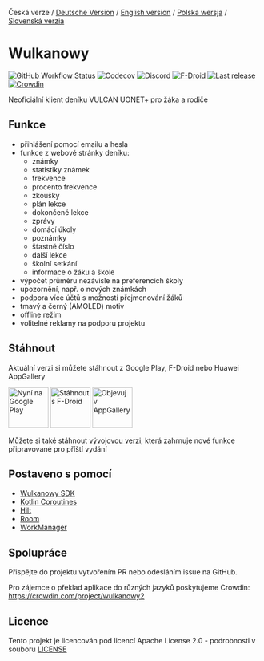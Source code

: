 Česká verze / [Deutsche Version](README.de.md) / [English version](README.en.md) / [Polska wersja](README.md) / [Slovenská verzia](README.sk.md)

# Wulkanowy

[![GitHub Workflow Status](https://img.shields.io/github/workflow/status/wulkanowy/wulkanowy/Tests/develop?style=flat-square)](https://github.com/wulkanowy/wulkanowy/actions)
[![Codecov](https://img.shields.io/codecov/c/github/wulkanowy/wulkanowy/master.svg?style=flat-square)](https://codecov.io/gh/wulkanowy/wulkanowy)
[![Discord](https://img.shields.io/discord/390889354199040011.svg?style=flat-square)](https://discord.gg/vccAQBr)
[![F-Droid](https://img.shields.io/f-droid/v/io.github.wulkanowy.svg?style=flat-square)](https://f-droid.org/packages/io.github.wulkanowy/)
[![Last release](https://img.shields.io/github/release/wulkanowy/wulkanowy.svg?logo=github&style=flat-square)](https://github.com/wulkanowy/wulkanowy/releases)
[![Crowdin](https://badges.crowdin.net/wulkanowy2/localized.svg)](https://translate.wulkanowy.net.pl)

Neoficiální klient deníku VULCAN UONET+ pro žáka a rodiče

## Funkce

* přihlášení pomocí emailu a hesla
* funkce z webové stránky deníku:
    * známky
    * statistiky známek
    * frekvence
    * procento frekvence
    * zkoušky
    * plán lekce
    * dokončené lekce
    * zprávy
    * domácí úkoly
    * poznámky
    * šťastné číslo
    * další lekce
    * školní setkání
    * informace o žáku a škole
* výpočet průměru nezávisle na preferencích školy
* upozornění, např. o nových známkách
* podpora více účtů s možností přejmenování žáků
* tmavý a černý (AMOLED) motiv
* offline režim
* volitelné reklamy na podporu projektu

## Stáhnout

Aktuální verzi si můžete stáhnout z Google Play, F-Droid nebo Huawei AppGallery

[<img src="https://play.google.com/intl/cs-CZ/badges/images/generic/cs_badge_web_generic.png"
    alt="Nyní na Google Play"
    height="80">](https://play.google.com/store/apps/details?id=io.github.wulkanowy)
[<img src="https://fdroid.gitlab.io/artwork/badge/get-it-on.png"
    alt="Stáhnout s F-Droid"
    height="80">](https://f-droid.org/packages/io.github.wulkanowy/)
[<img src="https://i.imgur.com/baTGiDP.png"
    alt="Objevuj v AppGallery"
    height="80">](https://appgallery.cloud.huawei.com/ag/n/app/C101440411?channelId=Badge&id=1b3f7fbb700849a9be0dba6b520b2282&s=EB1D3BF9ED9D1564D869B7B94B18016D3CABFCA5AEFB8E29F675FA04E0DC131D&detailType=0&v=)

Můžete si také stáhnout [vývojovou verzi](https://wulkanowy.github.io/#download), která zahrnuje nové funkce připravované pro příští vydání

## Postaveno s pomocí


* [Wulkanowy SDK](https://github.com/wulkanowy/sdk)
* [Kotlin Coroutines](https://kotlinlang.org/docs/reference/coroutines-overview.html)
* [Hilt](https://dagger.dev/hilt/)
* [Room](https://developer.android.com/topic/libraries/architecture/room)
* [WorkManager](https://developer.android.com/topic/libraries/architecture/workmanager)

## Spolupráce

Přispějte do projektu vytvořením PR nebo odesláním issue na GitHub.

Pro zájemce o překlad aplikace do různých jazyků poskytujeme Crowdin:
https://crowdin.com/project/wulkanowy2

## Licence

Tento projekt je licencován pod licencí Apache License 2.0 - podrobnosti v souboru [LICENSE](LICENSE)
